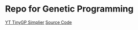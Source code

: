 # Repo for Genetic Programming

[YT TinyGP Simplier](https://www.youtube.com/watch?v=wN-Aj9SxxFE&ab_channel=BrintMontgomery)
[Source Code](https://docs.google.com/document/d/1mUAauHApgI5VSDlz5d1J6aBAEp799DTyW3ShiV57bAk/edit)
